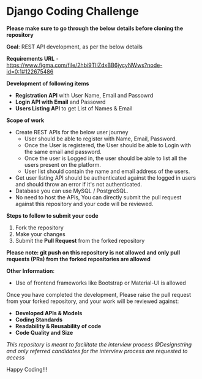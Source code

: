 # Django Coding Challenge

**Please make sure to go through the below details before cloning the repository**

**Goal**: REST API development, as per the below details

**Requirements URL** - https://www.figma.com/file/2hbi9TlIZdxBB6jycyNWws?node-id=0:1#122675486

**Development of following items**
- **Registration API** with User Name, Email and Passowrd
- **Login API with Email** and Passowrd
- **Users Listing API** to get List of Names & Email

**Scope of work**
- Create REST APIs for the below user journey
    - User should be able to register with Name, Email, Password.
    - Once the User is registered, the User should be able to Login with the same email and password.
    - Once the user is Logged in, the user should be able to list all the users present on the platform.
    - User list should contain the name and email address of the users.
- Get user listing API should be authenticated against the logged in users and should throw an error if it's not authenticated.
- Database you can use MySQL / PostgreSQL.
- No need to host the APIs, You can directly submit the pull request against this repository and your code will be reviewed.

**Steps to follow to submit your code**
1. Fork the repository
2. Make your changes 
3. Submit the **Pull Request** from the forked repository 


**Please note: git push on this repository is not allowed and only pull requests (PRs) from the forked repositories are allowed**
 
**Other Information**:
- Use of frontend frameworks like Bootstrap or Material-UI is allowed

Once you have completed the development, Please raise the pull request from your forked repository, and your work will be reviewed against:
- **Developed APIs & Models**
- **Coding Standards**
- **Readability & Reusability of code**
- **Code Quality and Size**

_This repository is meant to facilitate the interview process @Designstring and only referred candidates for the interview process are requested to access_

Happy Coding!!!
